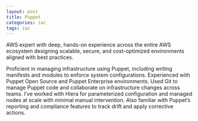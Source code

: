 ```yaml
---
layout: post
title: Puppet
categories: iac
tags: iac
---
```


AWS expert with deep, hands-on experience across the entire AWS ecosystem designing scalable, secure, and cost-optimized environments aligned with best practices.

<!--more-->

Proficient in managing infrastructure using Puppet, including writing manifests and modules to enforce system configurations. Experienced with Puppet Open Source and Puppet Enterprise environments. Used Git to manage Puppet code and collaborate on infrastructure changes across teams. I’ve worked with Hiera for parameterized configuration and managed nodes at scale with minimal manual intervention. Also familiar with Puppet’s reporting and compliance features to track drift and apply corrective actions.

